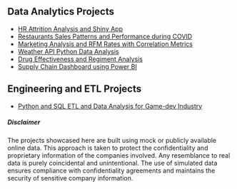## Data Analytics Projects

* <a href="https://borisyalcin.github.io/hr_attrition_analysis/"> HR Attrition Analysis and Shiny App </a>
* <a href="https://borisyalcin.github.io/sales-performance-corona/"> Restaurants Sales Patterns and Performance during COVID </a>
* <a href="https://borisyalcin.github.io/marketing-rfm-analysis/"> Marketing Analysis and RFM Rates with Correlation Metrics </a>
* <a href="https://borisyalcin.github.io/weather-api/"> Weather API Python Data Analysis </a>
* <a href="https://borisyalcin.github.io/drug-effectiveness/"> Drug Effectiveness and Regiment Analysis </a>
* <a href="https://borisyalcin.github.io/supply-chain/"> Supply Chain Dashboard using Power BI </a>

## Engineering and ETL Projects

* <a href="https://borisyalcin.github.io/data-cleaning/"> Python and SQL ETL and Data Analysis for Game-dev Industry </a>

##### Disclaimer
The projects showcased here are built using mock or publicly available online data. This approach is taken to protect the confidentiality and proprietary information of the companies involved. Any resemblance to real data is purely coincidental and unintentional. The use of simulated data ensures compliance with confidentiality agreements and maintains the security of sensitive company information.
